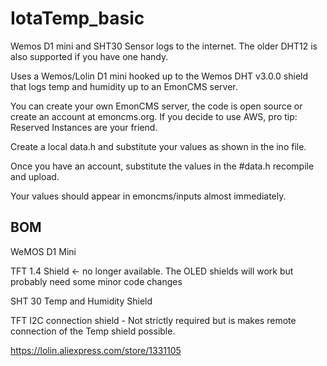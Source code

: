 
# IotaTemp_basic

Wemos D1 mini and SHT30 Sensor logs to the internet. The older DHT12 is also supported if you have one handy.

Uses a Wemos/Lolin D1 mini hooked up to the Wemos DHT v3.0.0 shield that logs temp and humidity up to an EmonCMS server.

You can create your own EmonCMS server, the code is open source or create an account at emoncms.org. If you decide to use AWS, pro tip: Reserved Instances are your friend.

Create a local data.h and substitute your values as shown in the ino file.

Once you have an account, substitute the values in the #data.h recompile and upload.

Your values should appear in emoncms/inputs almost immediately.

## BOM
WeMOS D1 Mini

TFT 1.4 Shield <- no longer available. The OLED shields will work but probably need some minor code changes

SHT 30 Temp and Humidity Shield

TFT I2C connection shield - Not strictly required but is makes remote connection of the Temp shield possible.

https://lolin.aliexpress.com/store/1331105
